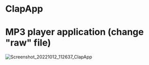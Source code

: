 # ClapApp
# MP3 player application (change "raw" file)
![Screenshot_20221012_112637_ClapApp](https://user-images.githubusercontent.com/74590627/195305958-3d17f4ee-1ee0-4d6a-8a52-a9cb054e163c.jpg)
